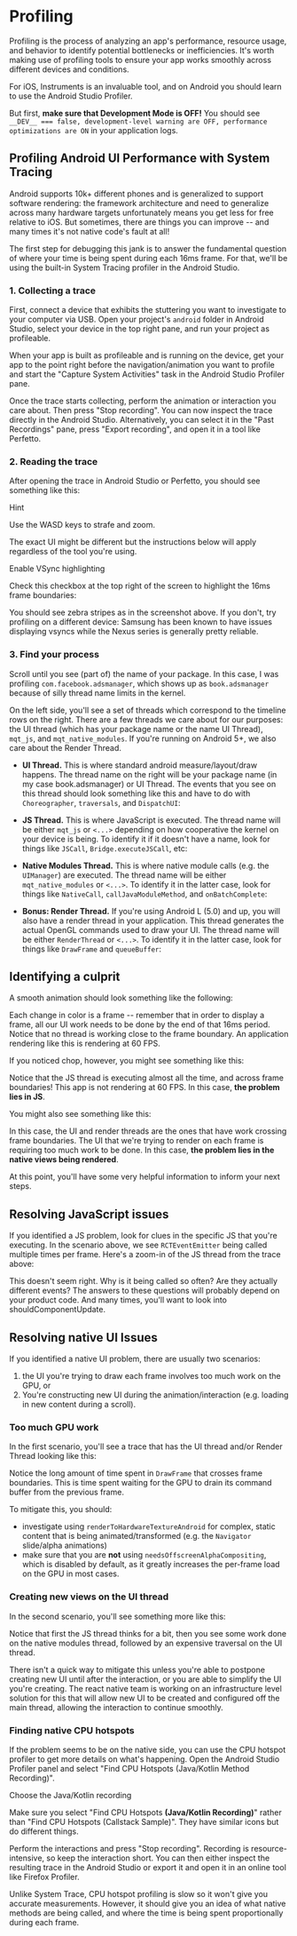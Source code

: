 # Profiling

Profiling is the process of analyzing an app's performance, resource usage, and behavior to identify potential bottlenecks or inefficiencies. It's worth making use of profiling tools to ensure your app works smoothly across different devices and conditions.

For iOS, Instruments is an invaluable tool, and on Android you should learn to use the Android Studio Profiler.

But first, **make sure that Development Mode is OFF!** You should see `__DEV__ === false, development-level warning are OFF, performance optimizations are ON` in your application logs.

## Profiling Android UI Performance with System Tracing

Android supports 10k+ different phones and is generalized to support software rendering: the framework architecture and need to generalize across many hardware targets unfortunately means you get less for free relative to iOS. But sometimes, there are things you can improve -- and many times it's not native code's fault at all!

The first step for debugging this jank is to answer the fundamental question of where your time is being spent during each 16ms frame. For that, we'll be using the built-in System Tracing profiler in the Android Studio.

### 1. Collecting a trace

First, connect a device that exhibits the stuttering you want to investigate to your computer via USB. Open your project's `android` folder in Android Studio, select your device in the top right pane, and run your project as profileable.

When your app is built as profileable and is running on the device, get your app to the point right before the navigation/animation you want to profile and start the "Capture System Activities" task in the Android Studio Profiler pane.

Once the trace starts collecting, perform the animation or interaction you care about. Then press "Stop recording". You can now inspect the trace directly in the Android Studio. Alternatively, you can select it in the "Past Recordings" pane, press "Export recording", and open it in a tool like Perfetto.

### 2. Reading the trace

After opening the trace in Android Studio or Perfetto, you should see something like this:

Hint

Use the WASD keys to strafe and zoom.

The exact UI might be different but the instructions below will apply regardless of the tool you're using.

Enable VSync highlighting

Check this checkbox at the top right of the screen to highlight the 16ms frame boundaries:

You should see zebra stripes as in the screenshot above. If you don't, try profiling on a different device: Samsung has been known to have issues displaying vsyncs while the Nexus series is generally pretty reliable.

### 3. Find your process

Scroll until you see (part of) the name of your package. In this case, I was profiling `com.facebook.adsmanager`, which shows up as `book.adsmanager` because of silly thread name limits in the kernel.

On the left side, you'll see a set of threads which correspond to the timeline rows on the right. There are a few threads we care about for our purposes: the UI thread (which has your package name or the name UI Thread), `mqt_js`, and `mqt_native_modules`. If you're running on Android 5+, we also care about the Render Thread.

* **UI Thread.** This is where standard android measure/layout/draw happens. The thread name on the right will be your package name (in my case book.adsmanager) or UI Thread. The events that you see on this thread should look something like this and have to do with `Choreographer`, `traversals`, and `DispatchUI`:

* **JS Thread.** This is where JavaScript is executed. The thread name will be either `mqt_js` or `<...>` depending on how cooperative the kernel on your device is being. To identify it if it doesn't have a name, look for things like `JSCall`, `Bridge.executeJSCall`, etc:

* **Native Modules Thread.** This is where native module calls (e.g. the `UIManager`) are executed. The thread name will be either `mqt_native_modules` or `<...>`. To identify it in the latter case, look for things like `NativeCall`, `callJavaModuleMethod`, and `onBatchComplete`:

* **Bonus: Render Thread.** If you're using Android L (5.0) and up, you will also have a render thread in your application. This thread generates the actual OpenGL commands used to draw your UI. The thread name will be either `RenderThread` or `<...>`. To identify it in the latter case, look for things like `DrawFrame` and `queueBuffer`:

## Identifying a culprit

A smooth animation should look something like the following:

Each change in color is a frame -- remember that in order to display a frame, all our UI work needs to be done by the end of that 16ms period. Notice that no thread is working close to the frame boundary. An application rendering like this is rendering at 60 FPS.

If you noticed chop, however, you might see something like this:

Notice that the JS thread is executing almost all the time, and across frame boundaries! This app is not rendering at 60 FPS. In this case, **the problem lies in JS**.

You might also see something like this:

In this case, the UI and render threads are the ones that have work crossing frame boundaries. The UI that we're trying to render on each frame is requiring too much work to be done. In this case, **the problem lies in the native views being rendered**.

At this point, you'll have some very helpful information to inform your next steps.

## Resolving JavaScript issues

If you identified a JS problem, look for clues in the specific JS that you're executing. In the scenario above, we see `RCTEventEmitter` being called multiple times per frame. Here's a zoom-in of the JS thread from the trace above:

This doesn't seem right. Why is it being called so often? Are they actually different events? The answers to these questions will probably depend on your product code. And many times, you'll want to look into shouldComponentUpdate.

## Resolving native UI Issues

If you identified a native UI problem, there are usually two scenarios:

1. the UI you're trying to draw each frame involves too much work on the GPU, or
1. You're constructing new UI during the animation/interaction (e.g. loading in new content during a scroll).

### Too much GPU work

In the first scenario, you'll see a trace that has the UI thread and/or Render Thread looking like this:

Notice the long amount of time spent in `DrawFrame` that crosses frame boundaries. This is time spent waiting for the GPU to drain its command buffer from the previous frame.

To mitigate this, you should:

* investigate using `renderToHardwareTextureAndroid` for complex, static content that is being animated/transformed (e.g. the `Navigator` slide/alpha animations)
* make sure that you are **not** using `needsOffscreenAlphaCompositing`, which is disabled by default, as it greatly increases the per-frame load on the GPU in most cases.

### Creating new views on the UI thread

In the second scenario, you'll see something more like this:

Notice that first the JS thread thinks for a bit, then you see some work done on the native modules thread, followed by an expensive traversal on the UI thread.

There isn't a quick way to mitigate this unless you're able to postpone creating new UI until after the interaction, or you are able to simplify the UI you're creating. The react native team is working on an infrastructure level solution for this that will allow new UI to be created and configured off the main thread, allowing the interaction to continue smoothly.

### Finding native CPU hotspots

If the problem seems to be on the native side, you can use the CPU hotspot profiler to get more details on what's happening. Open the Android Studio Profiler panel and select "Find CPU Hotspots (Java/Kotlin Method Recording)".

Choose the Java/Kotlin recording

Make sure you select "Find CPU Hotspots **(Java/Kotlin Recording)**" rather than "Find CPU Hotspots (Callstack Sample)". They have similar icons but do different things.

Perform the interactions and press "Stop recording". Recording is resource-intensive, so keep the interaction short. You can then either inspect the resulting trace in the Android Studio or export it and open it in an online tool like Firefox Profiler.

Unlike System Trace, CPU hotspot profiling is slow so it won't give you accurate measurements. However, it should give you an idea of what native methods are being called, and where the time is being spent proportionally during each frame.
